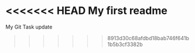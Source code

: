 <<<<<<< HEAD
My first readme
=======
My Git Task update
>>>>>>> 8913d30c68afdbd18bab746f641b1b5b3cf3382b
